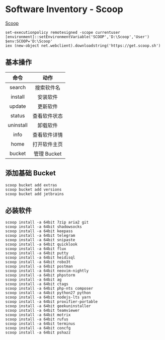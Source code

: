 # Software Inventory - Scoop

[Scoop](https://github.com/lukesampson/scoop)

```
set-executionpolicy remotesigned -scope currentuser
[environment]::setEnvironmentVariable('SCOOP','D:\Scoop','User')
$env:SCOOP='D:\Scoop'
iex (new-object net.webclient).downloadstring('https://get.scoop.sh')
```

## 基本操作

| 命令      | 动作         |
| :-:       | :-:          |
| search    | 搜索软件名   |
| install   | 安装软件     |
| update    | 更新软件     |
| status    | 查看软件状态 |
| uninstall | 卸载软件     |
| info      | 查看软件详情 |
| home      | 打开软件主页 |
| bucket    | 管理 Bucket  |

## 添加基础 Bucket

```
scoop bucket add extras
scoop bucket add versions
scoop bucket add jetbrains
```

## 必装软件

```
scoop install -a 64bit 7zip aria2 git
scoop install -a 64bit shadowsocks
scoop install -a 64bit keepass
scoop install -a 64bit telegram
scoop install -a 64bit snipaste
scoop install -a 64bit quicklook
scoop install -a 64bit flux
scoop install -a 64bit putty
scoop install -a 64bit heidisql
scoop install -a 64bit robo3t
scoop install -a 64bit postman
scoop install -a 64bit neovim-nightly
scoop install -a 64bit phpstorm
scoop install -a 64bit ag
scoop install -a 64bit ctags
scoop install -a 64bit php-nts composer
scoop install -a 64bit python27 python
scoop install -a 64bit nodejs-lts yarn
scoop install -a 64bit proxifier-portable
scoop install -a 64bit geekuninstaller
scoop install -a 64bit teamviewer
scoop install -a 64bit motrix
scoop install -a 64bit rufus
scoop install -a 64bit terminus
scoop install -a 64bit concfg
scoop install -a 64bit pshazz 
```
